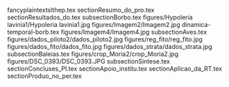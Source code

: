 fancyplaintextslthep.tex
sectionResumo_do_pro.tex
sectionResultados_do.tex
subsectionBorbo.tex
figures/Hypoleria lavinia1/Hypoleria lavinia1.jpg
figures/Imagem2/Imagem2.jpg
dinamica-temporal-borb.tex
figures/Imagem4/Imagem4.jpg
subsectionAves.tex
figures/dados_piloto2/dados_piloto2.jpg
figures/reg_fito/reg_fito.jpg
figures/dados_fito/dados_fito.jpg
figures/dados_strata/dados_strata.jpg
subsectionBaleias.tex
figures/crop_Moria2/crop_Moria2.jpg
figures/DSC_0393/DSC_0393.JPG
subsectionSintese.tex
sectionConcluses_PI.tex
sectionApoio_institu.tex
sectionAplicao_da_RT.tex
sectionProduo_no_per.tex
